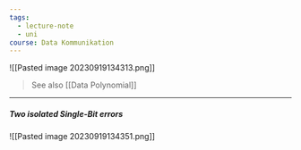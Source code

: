 ```yaml
---
tags:
  - lecture-note
  - uni
course: Data Kommunikation
---
```

![[Pasted image 20230919134313.png]]
>See also [[Data Polynomial]]

***
##### Two isolated Single-Bit errors
![[Pasted image 20230919134351.png]]
